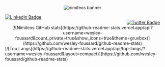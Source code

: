 <p align="center">
<img src="https://user-images.githubusercontent.com/53617379/216372360-13f3706e-af89-43de-8d21-16798df99cce.png" alt="nimiteos banner">
</p>
<div id="linkedin-badge" align="left">
  <a href="https://www.linkedin.com/in/wesley-foussard/">
    <img src="https://img.shields.io/badge/LinkedIn-blue?style=for-the-badge&logo=linkedin&logoColor=white" alt="LinkedIn Badge"/>
  </a>
  </div>
  <div id="twitter-badge" align="right"><a href="https://twitter.com/nimiteos">
    <img src="https://img.shields.io/badge/Twitter-9cf?style=for-the-badge&logo=twitter&logoColor=white" alt="Twitter Badge"/>
  </a>
</div>
<div id="stat_card" align="center">
[![Nimiteos GitHub stats](https://github-readme-stats.vercel.app/api?username=wesley-foussard&count_private=true&show_icons=true&theme=gruvbox)](https://github.com/wesley-foussard/github-readme-stats)
</div>
<div id="top_lang">
[![Top Langs](https://github-readme-stats.vercel.app/api/top-langs/?username=wesley-foussard&layout=compact)](https://github.com/wesley-foussard/github-readme-stats)
